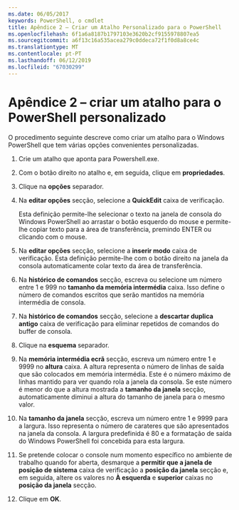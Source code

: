 ```yaml
---
ms.date: 06/05/2017
keywords: PowerShell, o cmdlet
title: Apêndice 2 – Criar um Atalho Personalizado para o PowerShell
ms.openlocfilehash: 6f1a6a8187b1797103e3620b2cf9155978807ea5
ms.sourcegitcommit: a6f13c16a535acea279c0ddeca72f1f0d8a8ce4c
ms.translationtype: MT
ms.contentlocale: pt-PT
ms.lasthandoff: 06/12/2019
ms.locfileid: "67030299"
---
```

# <a name="appendix-2---creating-a-custom-powershell-shortcut"></a>Apêndice 2 – criar um atalho para o PowerShell personalizado

O procedimento seguinte descreve como criar um atalho para o Windows PowerShell que tem várias opções convenientes personalizadas.

1. Crie um atalho que aponta para Powershell.exe.

2. Com o botão direito no atalho e, em seguida, clique em **propriedades**.

3. Clique na **opções** separador.

4. Na **editar opções** secção, selecione a **QuickEdit** caixa de verificação.

    Esta definição permite-lhe selecionar o texto na janela de consola do Windows PowerShell ao arrastar o botão esquerdo do mouse e permite-lhe copiar texto para a área de transferência, premindo ENTER ou clicando com o mouse.

5. Na **editar opções** secção, selecione a **inserir modo** caixa de verificação. Esta definição permite-lhe com o botão direito na janela da consola automaticamente colar texto da área de transferência.

6. Na **histórico de comandos** secção, escreva ou selecione um número entre 1 e 999 no **tamanho da memória intermédia** caixa. Isso define o número de comandos escritos que serão mantidos na memória intermédia de consola.

7. Na **histórico de comandos** secção, selecione a **descartar duplica antigo** caixa de verificação para eliminar repetidos de comandos do buffer de consola.

8. Clique na **esquema** separador.

9. Na **memória intermédia ecrã** secção, escreva um número entre 1 e 9999 no **altura** caixa. A altura representa o número de linhas de saída que são colocados em memória intermédia. Este é o número máximo de linhas mantido para ver quando rola a janela da consola. Se este número é menor do que a altura mostrada a **tamanho da janela** secção, automaticamente diminui a altura do tamanho de janela para o mesmo valor.

10. Na **tamanho da janela** secção, escreva um número entre 1 e 9999 para a largura. Isso representa o número de carateres que são apresentados na janela da consola. A largura predefinida é 80 e a formatação de saída do Windows PowerShell foi concebida para esta largura.

11. Se pretende colocar o console num momento específico no ambiente de trabalho quando for aberta, desmarque a **permitir que a janela de posição de sistema** caixa de verificação a **posição da janela** secção e, em seguida, altere os valores no  **À esquerda** e **superior** caixas no **posição da janela** secção.

12. Clique em **OK**.
